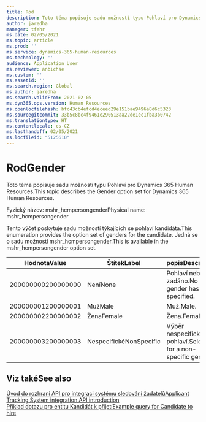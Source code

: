 ```yaml
---
title: Rod
description: Toto téma popisuje sadu možností typu Pohlaví pro Dynamics 365 Human Resources.
author: jaredha
manager: tfehr
ms.date: 02/05/2021
ms.topic: article
ms.prod: ''
ms.service: dynamics-365-human-resources
ms.technology: ''
audience: Application User
ms.reviewer: anbichse
ms.custom: ''
ms.assetid: ''
ms.search.region: Global
ms.author: jaredha
ms.search.validFrom: 2021-02-05
ms.dyn365.ops.version: Human Resources
ms.openlocfilehash: bfc43cb4efcd4eceed29e151bae9496a8d6c5323
ms.sourcegitcommit: 33b5c8bc4f9461e290513aa22de1ec1fba3b0742
ms.translationtype: HT
ms.contentlocale: cs-CZ
ms.lasthandoff: 02/05/2021
ms.locfileid: "5125610"
---
```

# <a name="gender"></a><span data-ttu-id="51a52-103">Rod</span><span class="sxs-lookup"><span data-stu-id="51a52-103">Gender</span></span>

<span data-ttu-id="51a52-104">Toto téma popisuje sadu možností typu Pohlaví pro Dynamics 365 Human Resources.</span><span class="sxs-lookup"><span data-stu-id="51a52-104">This topic describes the Gender option set for Dynamics 365 Human Resources.</span></span>

<span data-ttu-id="51a52-105">Fyzický název: mshr_hcmpersongender</span><span class="sxs-lookup"><span data-stu-id="51a52-105">Physical name: mshr_hcmpersongender</span></span>

<span data-ttu-id="51a52-106">Tento výčet poskytuje sadu možností týkajících se pohlaví kandidáta.</span><span class="sxs-lookup"><span data-stu-id="51a52-106">This enumeration provides the option set of genders for the candidate.</span></span> <span data-ttu-id="51a52-107">Jedná se o sadu možností mshr_hcmpersongender.</span><span class="sxs-lookup"><span data-stu-id="51a52-107">This is available in the mshr_hcmpersongender option set.</span></span>

| <span data-ttu-id="51a52-108">Hodnota</span><span class="sxs-lookup"><span data-stu-id="51a52-108">Value</span></span> | <span data-ttu-id="51a52-109">Štítek</span><span class="sxs-lookup"><span data-stu-id="51a52-109">Label</span></span> | <span data-ttu-id="51a52-110">popis</span><span class="sxs-lookup"><span data-stu-id="51a52-110">Description</span></span> |
| --- | --- | --- |
| <span data-ttu-id="51a52-111">200000000</span><span class="sxs-lookup"><span data-stu-id="51a52-111">200000000</span></span> | <span data-ttu-id="51a52-112">Není</span><span class="sxs-lookup"><span data-stu-id="51a52-112">None</span></span> | <span data-ttu-id="51a52-113">Pohlaví nebylo zadáno.</span><span class="sxs-lookup"><span data-stu-id="51a52-113">No gender has been specified.</span></span> |
| <span data-ttu-id="51a52-114">200000001</span><span class="sxs-lookup"><span data-stu-id="51a52-114">200000001</span></span> | <span data-ttu-id="51a52-115">Muž</span><span class="sxs-lookup"><span data-stu-id="51a52-115">Male</span></span> | <span data-ttu-id="51a52-116">Muž.</span><span class="sxs-lookup"><span data-stu-id="51a52-116">Male.</span></span> |
| <span data-ttu-id="51a52-117">200000002</span><span class="sxs-lookup"><span data-stu-id="51a52-117">200000002</span></span> | <span data-ttu-id="51a52-118">Žena</span><span class="sxs-lookup"><span data-stu-id="51a52-118">Female</span></span> | <span data-ttu-id="51a52-119">Žena.</span><span class="sxs-lookup"><span data-stu-id="51a52-119">Female.</span></span> |
| <span data-ttu-id="51a52-120">200000003</span><span class="sxs-lookup"><span data-stu-id="51a52-120">200000003</span></span> | <span data-ttu-id="51a52-121">Nespecifické</span><span class="sxs-lookup"><span data-stu-id="51a52-121">NonSpecific</span></span> | <span data-ttu-id="51a52-122">Výběr nespecifického pohlaví.</span><span class="sxs-lookup"><span data-stu-id="51a52-122">Selection for a non-specific gender.</span></span> |

## <a name="see-also"></a><span data-ttu-id="51a52-123">Viz také</span><span class="sxs-lookup"><span data-stu-id="51a52-123">See also</span></span>

[<span data-ttu-id="51a52-124">Úvod do rozhraní API pro integraci systému sledování žadatelů</span><span class="sxs-lookup"><span data-stu-id="51a52-124">Applicant Tracking System integration API introduction</span></span>](hr-admin-integration-ats-api-introduction.md)<br>
[<span data-ttu-id="51a52-125">Příklad dotazu pro entitu Kandidát k přijetí</span><span class="sxs-lookup"><span data-stu-id="51a52-125">Example query for Candidate to hire</span></span>](hr-admin-integration-ats-api-candidate-to-hire-example-query.md)
